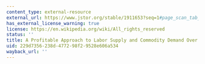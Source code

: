 ```yaml
---
content_type: external-resource
external_url: https://www.jstor.org/stable/1911653?seq=1#page_scan_tab_contents
has_external_license_warning: true
license: https://en.wikipedia.org/wiki/All_rights_reserved
status: ''
title: A Profitable Approach to Labor Supply and Commodity Demand Over the Life-Cycle
uid: 229d7356-238d-4772-98f2-9528e606a534
wayback_url: ''
---
```

